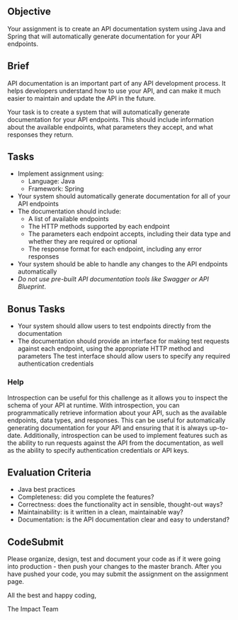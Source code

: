 
## Objective

Your assignment is to create an API documentation system using Java and Spring that will automatically generate documentation for your API endpoints.

## Brief

API documentation is an important part of any API development process. It helps developers understand how to use your API, and can make it much easier to maintain and update the API in the future.

Your task is to create a system that will automatically generate documentation for your API endpoints. This should include information about the available endpoints, what parameters they accept, and what responses they return.

## Tasks

-   Implement assignment using:
    -   Language: Java
    -   Framework: Spring
-   Your system should automatically generate documentation for all of your API endpoints
-   The documentation should include:
    -   A list of available endpoints
    -   The HTTP methods supported by each endpoint
    -   The parameters each endpoint accepts, including their data type and whether they are required or optional
    -   The response format for each endpoint, including any error responses
-   Your system should be able to handle any changes to the API endpoints automatically
-   _Do not use pre-built API documentation tools like Swagger or API Blueprint_.

## Bonus Tasks

-   Your system should allow users to test endpoints directly from the documentation
-   The documentation should provide an interface for making test requests against each endpoint, using the appropriate HTTP method and parameters
    The test interface should allow users to specify any required authentication credentials

### Help

Introspection can be useful for this challenge as it allows you to inspect the schema of your API at runtime. With introspection, you can programmatically retrieve information about your API, such as the available endpoints, data types, and responses. This can be useful for automatically generating documentation for your API and ensuring that it is always up-to-date. Additionally, introspection can be used to implement features such as the ability to run requests against the API from the documentation, as well as the ability to specify authentication credentials or API keys.

## Evaluation Criteria

-   Java best practices
-   Completeness: did you complete the features?
-   Correctness: does the functionality act in sensible, thought-out ways?
-   Maintainability: is it written in a clean, maintainable way?
-   Documentation: is the API documentation clear and easy to understand?

## CodeSubmit

Please organize, design, test and document your code as if it were going into production - then push your changes to the master branch. After you have pushed your code, you may submit the assignment on the assignment page.

All the best and happy coding,

The Impact Team
